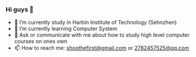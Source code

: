 ### Hi guys 👋 

- 🔭 I’m currently study in Harbin Institute of Technology (Sehnzhen)
- 🌱 I’m currently learning Computer System
- 💬 Ask or communicate with me about how to study high level computer courses on ones own
- 📫 How to reach me: shoothefirst@gmail.com or 2782457525@qq.com





